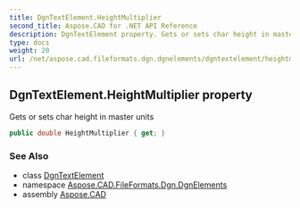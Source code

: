 ```yaml
---
title: DgnTextElement.HeightMultiplier
second_title: Aspose.CAD for .NET API Reference
description: DgnTextElement property. Gets or sets char height in master units
type: docs
weight: 20
url: /net/aspose.cad.fileformats.dgn.dgnelements/dgntextelement/heightmultiplier/
---
```

## DgnTextElement.HeightMultiplier property

Gets or sets char height in master units

```csharp
public double HeightMultiplier { get; }
```

### See Also

* class [DgnTextElement](../)
* namespace [Aspose.CAD.FileFormats.Dgn.DgnElements](../../dgntextelement/)
* assembly [Aspose.CAD](../../../)


